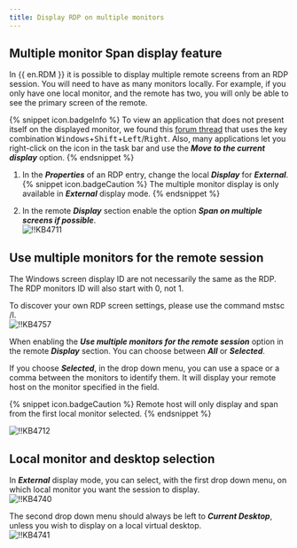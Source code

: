 ```yaml
---
title: Display RDP on multiple monitors
---
```

## Multiple monitor Span display feature

In {{ en.RDM }} it is possible to display multiple remote screens from an RDP session.
You will need to have as many monitors locally. For example, if you only have one local monitor, and the remote has two, you will only be able to see the primary screen of the remote.

{% snippet icon.badgeInfo %}
To view an application that does not present itself on the displayed monitor, we found this [forum thread](https://superuser.com/questions/53585/how-to-move-windows-that-open-up-offscreen) that uses the key combination <kbd>Windows</kbd>+<kbd>Shift</kbd>+<kbd>Left</kbd>/<kbd>Right</kbd>. Also, many applications let you right-click on the icon in the task bar and use the ***Move to the current display*** option.
{% endsnippet %}

1. In the ***Properties*** of an RDP entry, change the local ***Display*** for ***External***.  
{% snippet icon.badgeCaution %}
The multiple monitor display is only available in ***External*** display mode.
{% endsnippet %}  

2. In the remote ***Display*** section enable the option ***Span on multiple screens if possible***.  
![!!KB4711](https://webdevolutions.azureedge.net/docs/en/kb/KB4711.png)

## Use multiple monitors for the remote session

The Windows screen display ID are not necessarily the same as the RDP. The RDP monitors ID will also start with 0, not 1.

To discover your own RDP screen settings, please use the command mstsc /l.  
![!!KB4757](https://webdevolutions.azureedge.net/docs/en/kb/KB4757.png)  

When enabling the ***Use multiple monitors for the remote session*** option in the remote ***Display*** section. You can choose between ***All*** or ***Selected***.  

If you choose ***Selected***, in the drop down menu, you can use a space or a comma between the monitors to identify them. It will display your remote host on the monitor specified in the field.

{% snippet icon.badgeCaution %}
Remote host will only display and span from the first local monitor selected.
{% endsnippet %}

![!!KB4712](https://webdevolutions.azureedge.net/docs/en/kb/KB4712.png)

## Local monitor and desktop selection

In ***External*** display mode, you can select, with the first drop down menu, on which local monitor you want the session to display.  
![!!KB4740](https://webdevolutions.azureedge.net/docs/en/kb/KB4740.png)  

The second drop down menu should always be left to ***Current Desktop***, unless you wish to display on a local virtual desktop.  
![!!KB4741](https://webdevolutions.azureedge.net/docs/en/kb/KB4741.png)
